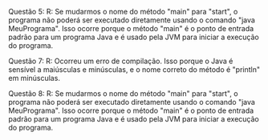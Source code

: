 
Questão 5:
R: Se mudarmos o nome do método "main" para "start", o programa não poderá ser executado diretamente usando o comando "java MeuPrograma". Isso ocorre porque o método "main" é o ponto de entrada padrão para um programa Java e é usado pela JVM para iniciar a execução do programa.
<!-- Questão 6:
R: 
public class MeuPrograma {
   public static void main(String[] args) {
      System.out.println("Meu nome é Fulano de Tal.");
      System.out.println("Eu torço para o time XYZ.");
   }
} -->

Questão 7:
R: Ocorreu um erro de compilação. Isso porque o Java é sensível a maiúsculas e minúsculas, e o nome correto do método é "println" em minúsculas.

Questão 8:
R: Se mudarmos o nome do método "main" para "start", o programa não poderá ser executado diretamente usando o comando "java MeuPrograma". Isso ocorre porque o método "main" é o ponto de entrada padrão para um programa Java e é usado pela JVM para iniciar a execução do programa.